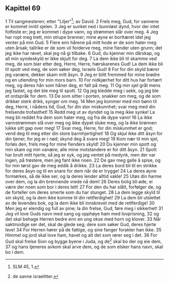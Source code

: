 ## Kapittel 69

1 Til sangmesteren; etter "Liljer"[^1]; av David.
2 Frels meg, Gud, for vannene er kommet inntil sjelen.
3 Jeg er sunket ned i bunnløst dynd, hvor der intet fotfeste er; jeg er kommet i dype vann, og strømmen slår over meg.
4 Jeg har ropt meg trett, min strupe brenner; mine øyne er borttæret idet jeg venter på min Gud.
5 Flere enn hårene på mitt hode er de som hater meg uten årsak; tallrike er de som vil forderve meg, mine fiender uten grunn; det jeg ikke har røvet, skal jeg nå gi tilbake.
6 Gud, du kjenner min dårskap, og all min syndeskyld er ikke skjult for deg.
7 La dem ikke bli til skamme ved meg, de som bier etter deg, Herre, Herre, hærskarenes Gud! La dem ikke bli til spott ved meg, de som søker deg, Israels Gud!
8 For for din skyld bærer jeg vanære, dekker skam mitt åsyn.
9 Jeg er blitt fremmed for mine brødre og en utlending for min mors barn.
10 For nidkjærhet for ditt hus har fortært meg, og deres hån som håner deg, er falt på meg.
11 Og min sjel gråt mens jeg fastet, og det ble meg til spott.
12 Og jeg kledde meg i sekk, og jeg ble et ordspråk for dem.
13 De som sitter i porten, snakker om meg, og de som drikker sterk drikk, synger om meg.
14 Men jeg kommer med min bønn til deg, Herre, i nådens tid, Gud, for din stor miskunnhet; svar meg med din frelsende trofasthet!
15 Redd meg ut av dyndet og la meg ikke synke! La meg bli reddet fra dem som hater meg, og fra de dype vann!
16 La ikke vannstrømmen slå over meg og ikke dypet sluke meg, og la ikke brønnen lukke sitt gap over meg!
17 Svar meg, Herre, for din miskunnhet er god; vend deg til meg etter din store barmhjertighet!
18 Og skjul ikke ditt åsyn for din tjener, for jeg er i nød; skynd deg å svare meg!
19 Kom nær til min sjel, forløs den, frels meg for mine fienders skyld!
20 Du kjenner min spott og min skam og min vanære; alle mine motstandere er for ditt åsyn.
21 Spott har brutt mitt hjerte, så jeg er syk, og jeg ventet på medynk, men der var ingen, på trøstere, men jeg fant ikke noen.
22 De gav meg galle å spise, og for min tørst gav de meg eddik å drikke.
23 La deres bord bli til en strikke for deres åsyn og til en snare for dem når de er trygge!
24 La deres øyne formørkes, så de ikke ser, og la deres lender alltid vakle!
25 Utøs din harme over dem, og la din brennende vrede nå dem!
26 Deres bolig bli øde, ei være der noen som bor i deres telt!
27 For den du har slått, forfølger de, og de forteller om deres smerte som du har stunget.
28 La dem legge skyld til sin skyld, og la dem ikke komme til din rettferdighet!
29 La dem bli utslettet av de levendes bok, og la dem ikke bli innskrevet med de rettferdige!
30 Men jeg er elendig og full av pine; la din frelse, Gud, føre meg i sikkerhet!
31 Jeg vil love Guds navn med sang og opphøye ham med lovprisning,
32 og det skal behage Herren bedre enn en ung okse med horn og klover.
33 Når saktmodige ser det, skal de glede seg; dere som søker Gud, deres hjerte leve!
34 For Herren hører på de fattige, og sine fanger forakter han ikke.
35 Himmel og jord skal love ham, havet og alt det som rører seg i det.
36 For Gud skal frelse Sion og bygge byene i Juda, og de[^2] skal bo der og eie dem,
37 og hans tjeneres avkom skal arve dem, og de som elsker hans navn, skal bo i dem.

[^1]:  SLM 45, 1.
[^2]:  de sanne israelitter.
